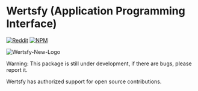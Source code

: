 # Wertsfy (Application Programming Interface)


[![Reddit](https://img.shields.io/badge/Reddit-%23FF4500.svg?style=for-the-badge&logo=Reddit&logoColor=gray)](https://www.reddit.com/r/Wertsfy/)
[![NPM](https://img.shields.io/badge/NPM-%23000000.svg?style=for-the-badge&logo=npm&logoColor=black)](https://www.npmjs.com/package/wertsfy)

![Wertsfy-New-Logo](https://user-images.githubusercontent.com/59739253/176809652-3cee6edb-27a3-479e-bb86-1ee1de9b8f6e.png)

Warning: This package is still under development, if there are bugs, please report it.

Wertsfy has authorized support for open source contributions.
